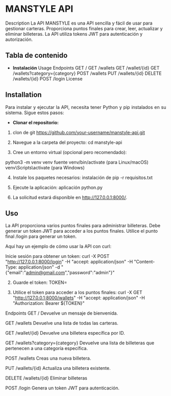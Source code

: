 
# MANSTYLE API

<p align="justify">

Description
La API MANSTYLE es una API sencilla y fácil de usar para gestionar carteras. Proporciona puntos finales para crear, leer, actualizar y eliminar billeteras. La API utiliza tokens JWT para autenticación y autorización.

</p>

<p align="justify">

## Tabla de contenido
- **Instalación**
Usage
Endpoints
GET /
GET /wallets
GET /wallet/{id}
GET /wallets?category={category}
POST /wallets
PUT /wallets/{id}
DELETE /wallets/{id}
POST /login
License

</p>


## Installation

<p align="justify">
Para instalar y ejecutar la API, necesita tener Python y pip instalados en su sistema. Sigue estos pasos:

- **Clonar el repositorio:**

1. clon de git https://github.com/your-username/manstyle-api.git

2. Navegue a la carpeta del proyecto:
cd manstyle-api

3. Cree un entorno virtual (opcional pero recomendado):

python3 -m venv venv
fuente venv/bin/activate (para Linux/macOS)
venv\Scripts\activate (para Windows)

4. Instale los paquetes necesarios:
instalación de pip -r requisitos.txt

5. Ejecute la aplicación:
aplicación python.py

6. La solicitud estará disponible en
http://127.0.0.1:8000/.

</p>

## Uso

<p align="justify">

La API proporciona varios puntos finales para administrar billeteras. Debe generar un token JWT para acceder a los puntos finales. Utilice el punto final /login para generar un token.

Aquí hay un ejemplo de cómo usar la API con curl:

Inicie sesión para obtener un token:
curl -X POST "http://127.0.0.1:8000/login" -H "accept: application/json" -H "Content-Type: application/json" -d "{\"email\":\"admin@gmail.com\",\"password\":\"admin\"}"

2. Guarde el token:
TOKEN=<your-token-here>

3. Utilice el token para acceder a los puntos finales:
curl -X GET "http://127.0.0.1:8000/wallets" -H "accept: application/json" -H "Authorization: Bearer ${TOKEN}"

Endpoints
GET /
Devuelve un mensaje de bienvenida.

GET /wallets
Devuelve una lista de todas las carteras.

GET /wallet/{id}
Devuelve una billetera específica por ID.

GET /wallets?category={category}
Devuelve una lista de billeteras que pertenecen a una categoría específica.

POST /wallets
Creas  una nueva billetera.

PUT /wallets/{id}
Actualiza una billetera existente.

DELETE /wallets/{id}
Eliminar billeteras

POST /login
Genera un token JWT para autenticación.
</p>